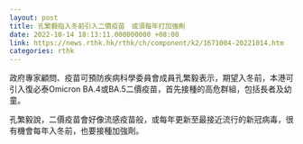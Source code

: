 ```yaml
---
layout: post
title: 孔繁毅指入冬前引入二價疫苗　或須每年打加強劑
date: 2022-10-14 18:13:11.000000000 +08:00
link: https://news.rthk.hk/rthk/ch/component/k2/1671004-20221014.htm
categories: rthk
---
```


政府專家顧問、疫苗可預防疾病科學委員會成員孔繁毅表示，期望入冬前，本港可引入復必泰Omicron BA.4或BA.5二價疫苗，首先接種的高危群組，包括長者及幼童。

孔繁毅說，二價疫苗會好像流感疫苗般，或每年更新至最接近流行的新冠病毒，很有機會每年入冬前，也要接種加強劑。

